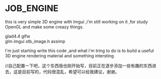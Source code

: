 # JOB_ENGINE
this is very simple 3D engine with Imgui ,i'm still working on it ,for study OpenGL and make some creazy things.

glad4.4
glfw    
glm
imgui
stb_image.h
assimp

I'm just starting write this code ,and what i'm tring to do is to build a useful 3D engine rendering material and something intersting 


//自己配置一下吧，这个东西我也刚开始写，目前正在逐步添加一些有趣的东西进去，这是目前写的，代码很混乱，希望可以给我建议，谢谢。



